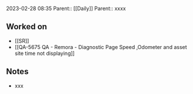 2023-02-28 08:35
Parent:: [[Daily]] 
Parent:: xxxx





## Worked on

- [[SR]]
- [[QA-5675 QA - Remora - Diagnostic Page Speed ,Odometer and asset site time not displaying]]

## Notes

- xxx





